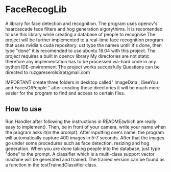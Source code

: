 # FaceRecogLib
A library for face detection and recognition.
The program uses opencv's haarcascade face filters and hog generation algorythims.
İt is recomended to use this library while creating a database of people to recognise
The project will be further implemented to a real-time face recognition program that uses nvidia's cuda repository.
ust type the names untill it's done, then type "done"
it is recomended to use ubuntu 16.04 with this project. 
The project requires a built in opencv library
My directories are not static therefore any implementation has to be processed via-hard code in any python IDE-environment
The project works succesfully
Questions can be directed to ruzgareserols3(at)gmail.com

IMPORTANT
create three folders in desktop called" ImageData , iSeeYou and FacesOfPeople "
after creating these directories it will be much more easier for the program to find and access to certain files.


How to use
------------------------------------------------------------------------------------------------------------------------------------------------------------------------------------
Run Handler after following the instructions in README(which are really easy to implement). Then, be in front of your camera, write your name when the program asks it(in the prompt). After inputting one's name, the program will automatically capture 400 images in 5-7 seconds. After that the images go under some procedures such as face detection, resizing and hog generation. When you are done taking people into the database, just type "done" to the prompt. A classifier which is a multi-class support vector machine will be generated and trained. The trained version can be found as a function in the testTrainedClassifier class.
  
  



